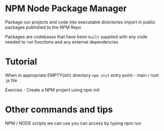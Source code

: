 # NPM Node Package Manager

Package our projects and code into executable directories
import in public packages published to the NPM Repo

Packages are codebases that have been `built` supplied with any code needed to run functions and any external dependencies

# Tutorial

When in appropriate EMPTY(ish) directory `npm init` 
entry point - main / root .js file

Exercise - Create a NPM project using npm init

# Other commands and tips

NPM / NODE scripts we can use
you can access by typing npm run <script name>

Some named scripts can run without specifying run: 
restart
start
stop
test

In order to install node modules for dependencies use `npm install`

To remove packages use `npm remove <package name>` 
